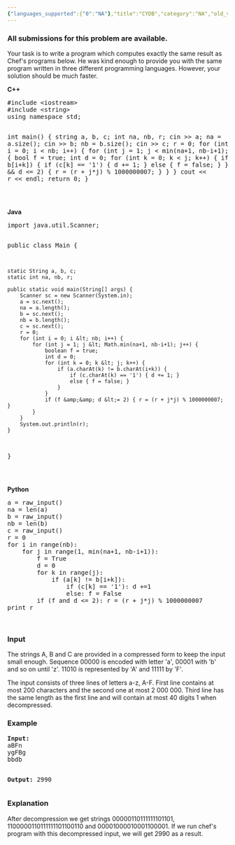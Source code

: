 ```yaml
---
{"languages_supported":{"0":"NA"},"title":"CYDB","category":"NA","old_version":true,"problem_code":"CYDB","tags":{"0":"NA"},"layout":"problem"}
---
```


<h3> All submissions for this problem are available. </h3><p>Your task is to write a program which computes exactly the same result as Chef's programs below. He was kind enough to provide you with the same program written in three different programming languages. However, your solution should be much faster.</p>
<p><b>C++</b></p>
<pre>#include &lt;iostream&gt;
#include &lt;string&gt;
using namespace std;

int main() {
	string a, b, c;
	int na, nb, r;
	cin &gt;&gt; a;
	na = a.size();
	cin &gt;&gt; b;
	nb = b.size();
	cin &gt;&gt; c;
	r = 0;
	for (int i = 0; i &lt; nb; i++) {
		for (int j = 1; j &lt; min(na+1, nb-i+1); j++) {
			bool f = true;
			int d = 0;
			for (int k = 0; k &lt; j; k++) {
				if (a[k] != b[i+k]) { 
					if (c[k] == '1')  { d += 1; }
					else { f = false; }
				}
			}
			if (f &amp;&amp; d &lt;= 2) { r = (r + j*j) % 1000000007; }
		}
	}
	cout &lt;&lt; r &lt;&lt; endl;
	return 0;
}
</pre>
<p> </p>
<p><b>Java</b></p>
<pre>import java.util.Scanner;

public class Main {

	static String a, b, c;
	static int na, nb, r;

	public static void main(String[] args) {
		Scanner sc = new Scanner(System.in);
		a = sc.next();
		na = a.length();
		b = sc.next();
		nb = b.length();
		c = sc.next();
		r = 0;
		for (int i = 0; i &lt; nb; i++) {
			for (int j = 1; j &lt; Math.min(na+1, nb-i+1); j++) {
				boolean f = true;
				int d = 0;
				for (int k = 0; k &lt; j; k++) {
					if (a.charAt(k) != b.charAt(i+k)) { 
						if (c.charAt(k) == '1') { d += 1; }
						else { f = false; }
					}
				}
				if (f &amp;&amp; d &lt;= 2) { r = (r + j*j) % 1000000007; }
			}
		}
		System.out.println(r);
	}
}
</pre>
<p> </p>
<p><b>Python</b></p>
<pre>a = raw_input()
na = len(a)
b = raw_input()
nb = len(b)
c = raw_input()
r = 0
for i in range(nb):
	for j in range(1, min(na+1, nb-i+1)):
		f = True
		d = 0
		for k in range(j):
			if (a[k] != b[i+k]):
				if (c[k] == '1'): d +=1
				else: f = False
		if (f and d &lt;= 2): r = (r + j*j) % 1000000007
print r
</pre>
<p> </p>
<h3>Input</h3>
<p>The strings A, B and C are provided in a compressed form to keep the input small enough. Sequence 00000 is encoded with letter 'a', 00001 with 'b' and so on until 'z'. 11010 is represented by 'A' and 11111 by 'F'.</p>
<p>The input consists of three lines of letters a-z, A-F. First line contains at most 200 characters and the second one at most 2 000 000. Third line has the same length as the first line and will contain at most 40 digits 1 when decompressed.</p>
<h3>Example</h3>
<pre><b>Input:</b>
aBFn
ygFBg
bbdb

<b>Output:</b>
2990
</pre>
<h3>Explanation</h3>
<p>After decompression we get strings 00000110111111101101, 1100000110111111101100110 and 00001000010001100001. If we run chef's program with this decompressed input, we will get 2990 as a result.</p>    